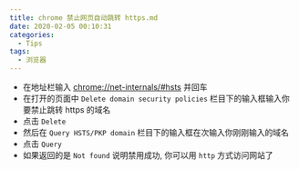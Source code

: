 ```yaml
---
title: chrome 禁止网页自动跳转 https.md
date: 2020-02-05 00:10:31
categories:
  - Tips
tags:
  - 浏览器
---
```


- 在地址栏输入 [chrome://net-internals/#hsts](chrome://net-internals/#hsts) 并回车
- 在打开的页面中 `Delete domain security policies` 栏目下的输入框输入你要禁止跳转 https 的域名
- 点击 `Delete`
- 然后在 `Query HSTS/PKP domain` 栏目下的输入框在次输入你刚刚输入的域名
- 点击 `Query`
- 如果返回的是 `Not found` 说明禁用成功, 你可以用 `http` 方式访问网站了
